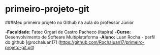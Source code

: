 # primeiro-projeto-git

###Meu primeiro projeto no Github na aula do professor Júnior 

-**Faculdade:** Fatec Orgari de Castro Pacheco (itapira)
-**Curso:** Desenvolvimento de Softeare Multiplataforma 
-**Aluno:** Luan Rocha - perfil do github [@rochaluan17] (https://github.com/Rochaluan17/primeiro-projeto-git.git)

